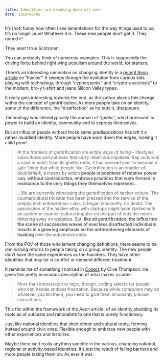 ```yaml
---
title: Identities are breaking down all over
date: 2019-06-02
---
```


<!--kg-card-begin: html--><p>It’s [not] funny how often I see lamentations for the way things used to be. It’s no longer pure! Whatever it is. These new people don’t get it. They ruined it!</p>
<p>They aren’t true Scotsmen.</p>
<p>You can probably think of numerous examples. This is supposedly the driving force behind right wing populism around the world, for starters.</p>
<p>There’s an interesting rumination on changing identity in a <a href="https://aeon.co/essays/how-yuppies-hacked-the-original-hacker-ethos">recent Aeon article</a> on “hacker”. It sweeps through the evolution from curious kids playing with technology, through “cypherpunks” and “crypto-anarchists” to the modern, bro-y t-shirt and jeans Silicon Valley types.</p>
<p>It really gets interesting towards the end, as the author places this change within the concept of gentrification. As more people take on an identity, some of the difference, the “disaffection” as he puts it, disappears.</p>
<p>Technology was stereotypically the domain of “geeks”, who harnessed its power to build an identity, community and to express themselves.</p>
<p>But an influx of people without those same predispositions has left it a rather muddled identity. More people have worn down the edges, making it child proof.</p>
<blockquote><p>At the frontiers of gentrification are entire <em>ways of being</em> – lifestyles, subcultures and outlooks that carry rebellious impulses. Rap culture is a case in point: from its ghetto roots, it has crossed over to become a safe ‘thing that white people like’. Gentrification is an enabler of <em>doublethink</em>, a means by which <strong>people in positions of relative power can, without contradiction, embrace practices that were formed in resistance to the very things they themselves represent</strong>&#8230;</p>
<p>&#8230;We are currently witnessing the gentrification of hacker culture. The countercultural trickster has been pressed into the service of the preppy tech entrepreneur class. It began innocently, no doubt. The association of the hacker ethic with startups might have started with an authentic counter-cultural impulse on the part of outsider nerds tinkering away on websites. But, <strong>like all gentrification, the influx into the scene of successive waves of ever less disaffected individuals results in a growing emphasis on the unthreatening elements of hacking</strong> over the subversive ones.</p>
</blockquote>
<p>From the POV of those who lament changing definitions, there seems to be diminishing returns to people taking on a group identity. The new people don’t have the same experiences as the founders. They have other identities that may be in conflict or demand different treatment.</p>
<p>It reminds me of something I noticed in <a href="https://www.worldcat.org/title/coders-the-making-of-a-new-tribe-and-the-remaking-of-the-world/oclc/1076460563">Coders</a> by Clive Thompson. He gives this pretty innocuous description of what makes a coder:</p>
<blockquote><p>More than introversion or logic, though, coding selects for people who can handle endless frustration. Because while computers may do whatever you tell them, you need to give them inhumanly precise instructions.</p>
</blockquote>
<p>This fits within the framework of the Aeon article, of an identity shedding its roots as of outcasts and rationalists to one that is purely functionary.</p>
<p>Just like national identities that shed ethnic and cultural roots, forming instead around civic ones. Flexible enough to embrace new people with other experiences and histories.</p>
<p>Maybe there isn’t really anything specific in the various, changing national, regional or activity-based identities. It’s just the result of falling barriers and more people taking them on. As ever it was.</p>
<!--kg-card-end: html-->